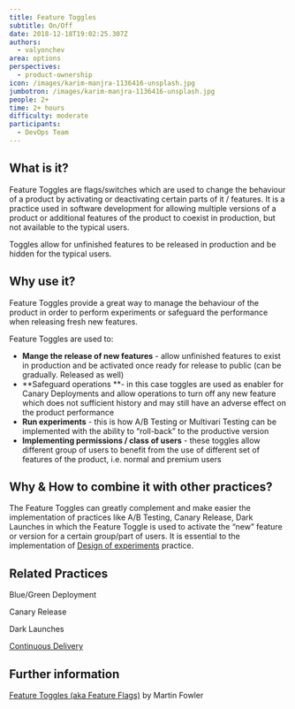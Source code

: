 ```yaml
---
title: Feature Toggles
subtitle: On/Off
date: 2018-12-18T19:02:25.307Z
authors:
  - valyonchev
area: options
perspectives:
  - product-ownership
icon: /images/karim-manjra-1136416-unsplash.jpg
jumbotron: /images/karim-manjra-1136416-unsplash.jpg
people: 2+
time: 2+ hours
difficulty: moderate
participants:
  - DevOps Team
---
```

## What is it?

Feature Toggles are flags/switches which are used to change the behaviour of a product by activating or deactivating certain parts of it / features. It is a practice used in software development for allowing multiple versions of a product or additional features of the product to coexist in production, but not available to the typical users. 

Toggles allow for unfinished features to be released in production and be hidden for the typical users.  

## Why use it?

Feature Toggles provide a great way to manage the behaviour of the product in order to perform experiments or safeguard the performance when releasing fresh new features. 

Feature Toggles are used to:

* **Mange the release of new features** - allow unfinished features to exist in production and be activated once ready for release to public (can be gradually. Released as well)
* **Safeguard operations **- in this case toggles are used as enabler for Canary Deployments and allow operations to turn off any new feature which does not sufficient history and may still have an adverse effect on the product performance
* **Run experiments** - this is how A/B Testing or Multivari Testing can be implemented with the ability to “roll-back” to the productive version
* **Implementing permissions / class of users** - these toggles allow different group of users to benefit from the use of different set of features of the product, i.e. normal and premium users

## Why & How to combine it with other practices?

The Feature Toggles can greatly complement and make easier the implementation of practices like A/B Testing, Canary Release, Dark Launches in which the Feature Toggle is used to activate the “new” feature or version for a certain group/part of users. It is essential to the implementation of [Design of experiments](https://openpracticelibrary.com/practice/design-of-experiments/) practice.

## Related Practices

Blue/Green Deployment

Canary Release 

Dark Launches

[Continuous Delivery](https://openpracticelibrary.com/practice/continuous-delivery/)



## Further information

[Feature Toggles (aka Feature Flags)](https://martinfowler.com/articles/feature-toggles.html) by Martin Fowler
